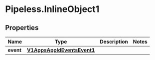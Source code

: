 # Pipeless.InlineObject1

## Properties

Name | Type | Description | Notes
------------ | ------------- | ------------- | -------------
**event** | [**V1AppsAppIdEventsEvent1**](V1AppsAppIdEventsEvent1.md) |  | 


